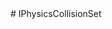 <type name="IPhysicsCollisionSet" category="classfunc" is="class">
	<summary>
		# IPhysicsCollisionSet
		<added version="0.7"></added>
	</summary>
</type>